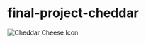 # final-project-cheddar
<img src="https://github.com/UTMCSC301/final-project-cheddar/blob/main/cheddar.png?raw=true" alt="Cheddar Cheese Icon"/>
